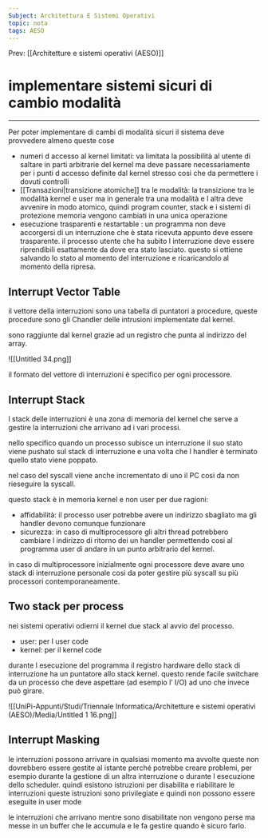 ```yaml
---
Subject: Architettura E Sistemi Operativi
topic: nota
tags: AESO
---
```


Prev: [[Architetture e sistemi operativi (AESO)]]

# implementare sistemi sicuri di cambio modalità
---
	

Per poter implementare di cambi di modalità sicuri il sistema deve provvedere almeno queste cose

- numeri d accesso al kernel limitati: va limitata la possibilità al utente di saltare in parti arbitrarie del kernel ma deve passare necessariamente per i punti d accesso definite dal kernel stresso cosi che da permettere i dovuti controlli
- [[Transazioni|transizione atomiche]] tra le modalità: la transizione tra le modalità kernel e user ma in generale tra una modalità e l altra deve avvenire in modo atomico, quindi program counter, stack e i sistemi di protezione memoria vengono cambiati in una unica operazione
- esecuzione trasparenti e restartable : un programma non deve accorgersi di un interruzione che è stata ricevuta appunto deve essere trasparente. il processo utente che ha subito l interruzione deve essere riprendibili esattamente da dove era stato lasciato. questo si ottiene salvando lo stato al momento del interruzione e ricaricandolo al momento della ripresa.

## Interrupt Vector Table

il vettore della interruzioni sono una tabella di puntatori a procedure, queste procedure sono gli Chandler delle intrusioni implementate dal kernel.

sono raggiunte dal kernel grazie ad un registro che punta al indirizzo del array.

![[Untitled 34.png]]

 il formato del vettore di interruzioni è specifico per ogni processore.



## Interrupt Stack

 l stack delle interruzioni è una zona di memoria del kernel che serve a gestire la interruzioni che arrivano ad i vari processi.

nello specifico quando un processo subisce un interruzione il suo stato viene pushato sul stack di interruzione e una volta che l handler è terminato quello stato viene poppato.

nel caso del syscall viene anche incrementato di uno il PC cosi da non rieseguire la syscall.

questo stack è in memoria kernel e non user per due ragioni:

- affidabilità: il processo user potrebbe avere un indirizzo sbagliato ma gli handler devono comunque funzionare
- sicurezza: in caso di multiprocessore  gli altri thread potrebbero cambiare l indirizzo di ritorno dei un handler permettendo cosi al programma user di andare in un punto arbitrario del kernel.

in caso di multiprocessore inizialmente ogni processore deve avare uno stack di interruzione personale cosi da poter gestire più syscall su più processori contemporaneamente.

## Two stack per process

nei sistemi operativi odierni il kernel due stack al avvio del processo.

- user: per l user code
- kernel: per il kernel code

durante l esecuzione del programma il registro hardware  dello stack di interruzione ha un puntatore allo stack kernel. questo rende facile switchare da un processo che deve aspettare (ad esempio l’ I/O) ad uno che invece può girare.

![[UniPi-Appunti/Studi/Triennale Informatica/Architetture e sistemi operativi (AESO)/Media/Untitled 1 16.png]]

## Interrupt Masking

le interruzioni possono arrivare in qualsiasi momento ma avvolte queste non dovrebbero essere gestite al istante perché potrebbe creare problemi, per esempio durante la gestione di un altra interruzione o durante l esecuzione dello scheduler. quindi esistono istruzioni per disabilita e riabilitare le interruzioni queste istruzioni sono privilegiate e quindi non possono essere eseguite in user mode

le interruzioni che arrivano mentre sono disabilitate non vengono perse ma messe in un buffer che le accumula e le fa gestire quando è sicuro farlo.
